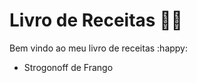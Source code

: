 # Livro de Receitas :man_cook:

Bem vindo ao meu livro de receitas :happy:

- Strogonoff de Frango


